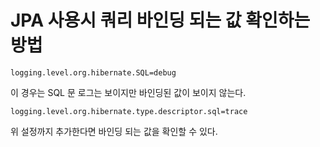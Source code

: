 # JPA 사용시 쿼리 바인딩 되는 값 확인하는 방법

```
logging.level.org.hibernate.SQL=debug 
```
이 경우는 SQL 문 로그는 보이지만 바인딩된 값이 보이지 않는다.
```
logging.level.org.hibernate.type.descriptor.sql=trace
```
위 설정까지 추가한다면 바인딩 되는 값을 확인할 수 있다.
